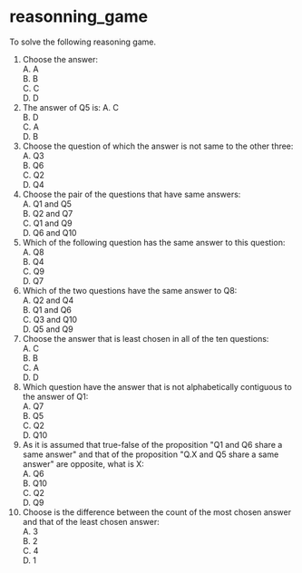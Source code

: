 # reasonning_game

To solve the following reasoning game.  

1. Choose the answer:  
    A. A  
    B. B  
    C. C  
    D. D
1. The answer of Q5 is: 
    A. C  
    B. D  
    C. A  
    D. B  
1. Choose the question of which the answer is not same to the other three:  
    A. Q3  
    B. Q6  
    C. Q2  
    D. Q4
1. Choose the pair of the questions that have same answers:  
    A. Q1 and Q5  
    B. Q2 and Q7  
    C. Q1 and Q9  
    D. Q6 and Q10  
1. Which of the following question has the same answer to this question:  
    A. Q8  
    B. Q4  
    C. Q9  
    D. Q7  
1. Which of the two questions have the same answer to Q8:  
    A. Q2 and Q4  
    B. Q1 and Q6  
    C. Q3 and Q10  
    D. Q5 and Q9  
1. Choose the answer that is least chosen in all of the ten questions:  
    A. C  
    B. B  
    C. A  
    D. D
1. Which question have the answer that is not alphabetically contiguous to the answer of Q1:  
    A. Q7  
    B. Q5  
    C. Q2  
    D. Q10  
1. As it is assumed that true-false of the proposition "Q1 and Q6 share a same answer" and that of the proposition "Q.X and Q5 share a same answer" are opposite, what is X:  
    A. Q6  
    B. Q10  
    C. Q2  
    D. Q9  
1. Choose is the difference between the count of the most chosen answer and that of the least chosen answer:  
    A. 3  
    B. 2  
    C. 4  
    D. 1
